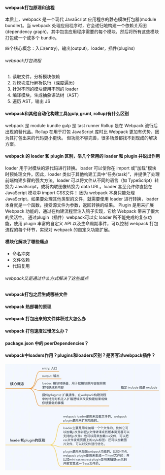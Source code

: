 #### webpack打包原理和流程

本质上，webpack 是一个现代 JavaScript 应用程序的静态模块打包器(module bundler)。当 webpack 处理应用程序时，它会递归地构建一个依赖关系图(dependency graph)，其中包含应用程序需要的每个模块，然后将所有这些模块打包成一个或多个 bundle。

四个核心概念：入口(entry)，输出(output)，loader，插件(plugins)

###### webpack打包流程

1. 读取文件，分析模块依赖
2. 对模块进行解析执行（深度遍历）
3. 针对不同的模块使用不同的 loader
4. 编译模块，生成抽象语法树（AST）
5. 遍历 AST，输出 JS


#### webpack和其他自动化构建工具(gulp,grunt, rollup)有什么区别
webpack 是 module bundle
gulp 是 tast runner
Rollup 是在 Webpack 流行后出现的替代品。Rollup 在用于打包 JavaScript 库时比 Webpack 更加有优势，因为其打包出来的代码更小更快。 但功能不够完善，很多场景都找不到现成的解决方案。

#### webpack 的 loader 和 plugin 区别，举几个常用的 loader 和 plugin 并说出作用

loader 用于对模块的源代码进行转换。loader 可以使你在 import 或"加载"模块时预处理文件。因此，loader 类似于其他构建工具中“任务(task)”，并提供了处理前端构建步骤的强大方法。loader 可以将文件从不同的语言（如 TypeScript）转换为 JavaScript，或将内联图像转换为 data URL。loader 甚至允许你直接在 JavaScript 模块中 import CSS文件！ 因为 webpack 本身只能处理 JavaScript，如果要处理其他类型的文件，就需要使用 loader 进行转换，loader 本身就是一个函数，接受源文件为参数，返回转换的结果。
Plugin 是用来扩展 Webpack 功能的，通过在构建流程里注入钩子实现，它给 Webpack 带来了很大的灵活性。 通过plugin（插件）webpack可以实 loader 所不能完成的复杂功能，使用 plugin 丰富的自定义 API 以及生命周期事件，可以控制 webpack 打包流程的每个环节，实现对 webpack 的自定义功能扩展。

#### 模块化解决了哪些痛点
* 命名冲突
* 文件依赖
* 代码复用

###### webpack又是通过什么方式解决了这些痛点


#### webpack打包之后生成哪些文件

#### webpack 热部署的原理

#### webpack 打包出来的文件体积过大怎么办

#### webpack 打包速度过慢怎么办？

#### package.json 中的 peerDependencies？

#### webpack中loaders作用？plugins和loaders区别？是否写过webpack插件？

![plugin和loader的区别](https://github.com/fang-bin/interview/blob/master/image/webpack-plugin-loader.jpg)